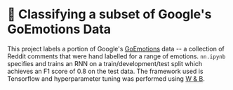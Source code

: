 # :brain: Classifying a subset of Google's GoEmotions Data

This project labels a portion of Google's [GoEmotions](https://github.com/google-research/google-research/tree/master/goemotions) data -- a collection of Reddit comments that were hand labelled for a range of emotions. `nn.ipynb` specifies and trains an RNN on a train/development/test split which achieves an F1 score of 0.8 on the test data. The framework used is Tensorflow and hyperparameter tuning was performed using [W & B](https://wandb.ai/).
